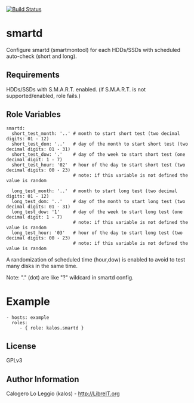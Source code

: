 [![Build Status](https://travis-ci.org/LibreIT/ansible-smartd.png?branch=master)](https://travis-ci.org/LibreIT/ansible-smartd)

smartd
========

Configure smartd (smartmontool) for each HDDs/SSDs with scheduled auto-check (short and long).


Requirements
------------

HDDs/SSDs with S.M.A.R.T. enabled.
(if S.M.A.R.T. is not supported/enabled, role fails.)

Role Variables
--------------

    smartd:
      short_test_month: '..' # month to start short test (two decimal digits: 01 - 12)
      short_test_dom: '..'   # day of the month to start short test (two decimal digits: 01 - 31)
      short_test_dow: '.'    # day of the week to start short test (one decimal digit: 1 - 7)
      short_test_hour: '02'  # hour of the day to start short test (two decimal digits: 00 - 23)
                             # note: if this variable is not defined the value is random
    
      long_test_month: '..'  # month to start long test (two decimal digits: 01 - 12)
      long_test_dom: '..'    # day of the month to start long test (two decimal digits: 01 - 31)
      long_test_dow: '1'     # day of the week to start long test (one decimal digit: 1 - 7)
                             # note: if this variable is not defined the value is random
      long_test_hour: '03'   # hour of the day to start long test (two decimal digits: 00 - 23)
                             # note: if this variable is not defined the value is random

A randomization of scheduled time (hour,dow) is enabled to avoid to test many disks in the same time. 

Note: "." (dot) are like "?" wildcard in smartd config.

Example
========

    - hosts: example
      roles:
         - { role: kalos.smartd }


License
-------

GPLv3

Author Information
------------------

Calogero Lo Leggio (kalos) - http://LibreIT.org
